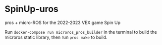# SpinUp-uros
pros + micro-ROS for the 2022-2023 VEX game Spin Up

Run `docker-compose run microros_pros_builder` in the terminal to build the microros static library, then run `pros make` to build.
